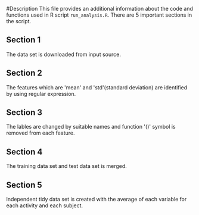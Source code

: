 #Description
This file provides an additional information about the code and functions used in R script `run_analysis.R`. 
There are 5 important sections in the script. 

## Section 1
The data set is downloaded from input source.

## Section 2
The features which are 'mean' and 'std'(standard deviation) are identified by using regular expression.

## Section 3
The lables are changed by suitable names and function '()' symbol is removed from each feature.

## Section 4
The training data set and test data set is merged.

## Section 5
Independent tidy data set is created with the average of each variable for each activity and each subject. 
